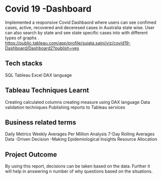 # Covid 19 -Dashboard
Implemented a responsive Covid Dashbaord where users can see confimed cases, active, recovered and deceresed cases in Australia state wise. User can also search by state and see state specific cases into with different types of graphs .
https://public.tableau.com/app/profile/sujata.saini/viz/covid19-Dashboard/Dashboard2?publish=yes

## Tech stacks
SQL
Tableau
Excel
DAX language

## Tableau Techniques Learnt
Creating calculated columns
creating measure using DAX language
Data validation techniques
Publishing reports to Tableau services

## Business related terms
Daily Metrics
Weekly Averages
Per Million Analysis
7-Day Rolling Averages
Data -Driven Decision -Making
Epidemiological Insights
Resource Allocation

## Project Outcome
By using this report, decisions can be taken based on the data. Further it will help in answering n number of why questions based on the situations.


